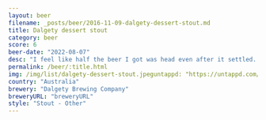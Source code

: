 ```yaml
---
layout: beer
filename: _posts/beer/2016-11-09-dalgety-dessert-stout.md
title: Dalgety dessert stout
category: beer
score: 6
beer-date: "2022-08-07"
desc: "I feel like half the beer I got was head even after it settled. I was expecting more sweetness"
permalink: /beer/:title.html
img: /img/list/dalgety-dessert-stout.jpeguntappd: "https://untappd.com/b/dalgety-brewing-company-dessert-stout/4824532"
country: "Australia"
brewery: "Dalgety Brewing Company"
breweryURL: "breweryURL"
style: "Stout - Other"
---
```

